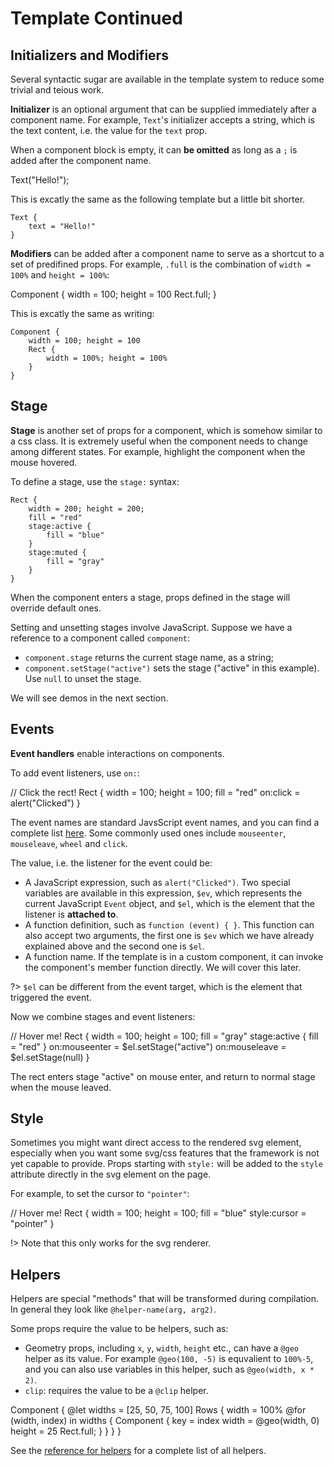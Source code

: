 # Template Continued

## Initializers and Modifiers

Several syntactic sugar are available in the template system to reduce some trivial and teious work.

**Initializer** is an optional argument that can be supplied immediately after a component name.
For example, `Text`'s initializer accepts a string, which is the text content, i.e. the value for the `text` prop.

When a component block is empty, it can **be omitted** as long as a `;` is added after the component name.

<div class="demo" data-height="50">
Text("Hello!");
</div>

This is excatly the same as the following template but a little bit shorter.

```
Text {
    text = "Hello!"
}
```

**Modifiers** can be added after a component name to serve as a shortcut to a set of predifined props.
For example, `.full` is the combination of `width = 100%` and `height = 100%`:

<div class="demo" data-height="150">
Component {
    width = 100; height = 100
    Rect.full;
}
</div>

This is excatly the same as writing:

```
Component {
    width = 100; height = 100
    Rect {
        width = 100%; height = 100%
    }
}
```

## Stage

**Stage** is another set of props for a component, which is somehow similar to a css class.
It is extremely useful when the component needs to change among different states. For example, highlight the component
when the mouse hovered.

To define a stage, use the `stage:` syntax:

```
Rect {
    width = 200; height = 200;
    fill = "red"
    stage:active {
        fill = "blue"
    }
    stage:muted {
        fill = "gray"
    }
}
```

When the component enters a stage, props defined in the stage will override default ones.

Setting and unsetting stages involve JavaScript. Suppose we have a reference to a component called `component`:

- `component.stage` returns the current stage name, as a string;
- `component.setStage("active")` sets the stage ("active" in this example). Use `null` to unset the stage.

We will see demos in the next section.

## Events

**Event handlers** enable interactions on components.

To add event listeners, use `on:`:

<div class="demo" data-height="150">
// Click the rect!
Rect {
    width = 100; height = 100;
    fill = "red"
    on:click = alert("Clicked")
}
</div>

The event names are standard JavsScript event names, and you can find a complete list [here](https://developer.mozilla.org/en-US/docs/Web/Events#Standard_events). Some commonly used ones include `mouseenter`, `mouseleave`, `wheel` and `click`.

The value, i.e. the listener for the event could be:

- A JavaScript expression, such as `alert("Clicked")`. Two special variables are available in this expression, `$ev`, which represents the current JavaScript `Event` object, and `$el`, which is the element that the listener is **attached to**.
- A function definition, such as `function (event) { }`. This function can also accept two arguments, the first one is `$ev` which we have already explained above and the second one is `$el`.
- A function name. If the template is in a custom component, it can invoke the component's member function directly. We will cover this later.

?> `$el` can be different from the event target, which is the element that triggered the event.

Now we combine stages and event listeners:

<div class="demo" data-height="170">
// Hover me!
Rect {
    width = 100; height = 100;
    fill = "gray"
    stage:active {
        fill = "red"
    }
    on:mouseenter = $el.setStage("active")
    on:mouseleave = $el.setStage(null)
}
</div>

The rect enters stage "active" on mouse enter, and return to normal stage when the mouse leaved.

## Style

Sometimes you might want direct access to the rendered svg element, especially when you want some
svg/css features that the framework is not yet capable to provide.
Props starting with `style:` will be added to the `style` attribute directly in the svg element on the page.

For example, to set the cursor to `"pointer"`:

<div class="demo" data-height="150">
// Hover me!
Rect {
    width = 100; height = 100;
    fill = "blue"
    style:cursor = "pointer"
}
</div>

!> Note that this only works for the svg renderer.

## Helpers

Helpers are special "methods" that will be transformed during compilation. In general they look like `@helper-name(arg, arg2)`.

Some props require the value to be helpers, such as:

- Geometry props, including `x`, `y`, `width`, `height` etc., can have a `@geo` helper as its value.
  For example `@geo(100, -5)` is equvalient to `100%-5`, and you can also use variables in this helper, such as `@geo(width, x * 2)`.
- `clip`: requires the value to be a `@clip` helper.

<div class="demo" data-height="220">
Component {
    @let widths = [25, 50, 75, 100]
    Rows {
    width = 100%
        @for (width, index) in widths {
            Component {
                key = index
                width = @geo(width, 0)
                height = 25
                Rect.full;
            }
        }
    }
}
</div>

See the [reference for helpers](ref/helpers.md) for a complete list of all helpers.
